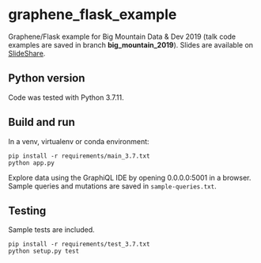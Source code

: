 # graphene_flask_example
Graphene/Flask example for Big Mountain Data & Dev 2019 (talk code examples are saved in branch **big_mountain_2019**).
Slides are available on [SlideShare](https://www.slideshare.net/AylaKhan1/build-graphql-apis-with-graphene-big-mountain-data-dev-2019-189172776).

## Python version

Code was tested with Python 3.7.11.

## Build and run

In a venv, virtualenv or conda environment:

```
pip install -r requirements/main_3.7.txt
python app.py
```

Explore data using the GraphiQL IDE by opening 0.0.0.0:5001 in a browser.
Sample queries and mutations are saved in `sample-queries.txt`.

## Testing

Sample tests are included.

```
pip install -r requirements/test_3.7.txt
python setup.py test
```
